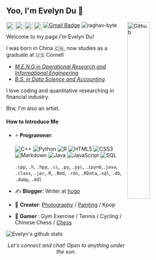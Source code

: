 ## Yoo, I'm Evelyn Du 👋 
<img width="35%" align="right" alt="Github" src="https://user-images.githubusercontent.com/48678280/88862734-4903af80-d201-11ea-968b-9c939d88a37c.gif" />


<a href="https://www.linkedin.com/in/evelyyyn-du/"><img align="left" alt="Evelyn's Kaggle" width="22px" src="https://cdn.jsdelivr.net/npm/simple-icons@v3/icons/linkedin.svg" /><a href="https://www.hackerrank.com/profile/vickydu1213"><img align="left" alt="Evelyn's Kaggle" width="22px" src="https://cdn.jsdelivr.net/npm/simple-icons@v3/icons/hackerrank.svg" /><a href="https://www.kaggle.com/evelynduu"><img align="left" alt="Evelyn's Kaggle" width="22px" src="https://cdn.jsdelivr.net/npm/simple-icons@3.1.0/icons/kaggle.svg" /><a href="https://github.com/Evelyyyynnnn"><img align="left" alt="Evelyn's Kaggle" width="22px" src="https://cdn.jsdelivr.net/npm/simple-icons@v3/icons/github.svg" />

[![Gmail Badge](https://img.shields.io/badge/-vickydu1213@gmail.com-c14438?style=flat-square&logo=Gmail&logoColor=white&link=mailto:vickydu1213@gmail.com)](mailto:ishagupta2103@gmail.com)    <img src="https://komarev.com/ghpvc/?username=Evelyyyynnnn" alt="raghav-byte" /> 

Welcome to my page.I'm Evelyn Du! 

I was born in China 🇨🇳, now studies as a graduate at 🇺🇸 Cornell
- *[M.E.N.G in Operational Research and Informational Engineering](https://www.orie.cornell.edu/orie/programs/meng-degree-ithaca/meng-resources/orie-meng-handbook-2024-2025)*
- *[B.S. in Data Science and Accounting](https://mbaen.rmbs.ruc.edu.cn/)*

I love coding and quantitative researching in financial industry.

Btw, I'm also an artist.


#### How to Introduce Me
- ⚡ **Programmer**:
  
    ![C++](https://img.shields.io/badge/-C++-000000?style=for-the-badge&logo=C%2B%2B&logoColor=00599C)
    ![Python](http://img.shields.io/badge/-Python-000000?style=for-the-badge&logo=Visual-studio-code&logoColor=blue)
    ![R](https://img.shields.io/badge/-C++-000000?style=for-the-badge&logo=C%2B%2B&logoColor=00599C)
    ![HTML5](https://img.shields.io/badge/-HTML5-000000?style=for-the-badge&logo=HTML5)
    ![CSS3](https://img.shields.io/badge/-CSS3-000000?style=for-the-badge&logo=CSS3)
    ![Markdown](http://img.shields.io/badge/-Markdown-000000?style=for-the-badge&logo=Markdown&logoColor=magenta)
    ![Java](https://img.shields.io/badge/-Java-000000?style=for-the-badge&logo=Java&logoColor=007396)
    ![JavaScript](https://img.shields.io/badge/-JavaScript-000000?style=for-the-badge&logo=javascript)
    ![SQL](https://img.shields.io/badge/-SQL-000000?style=for-the-badge&logo=MySQL)
  
    `.cpp`, `.h`, `.hpp`, `.cc`, `.py`, `.pyc`, `.ipynb`,`.java`, `.class`, `.jar`,`.R`, `.Rmd`, `.rds`, `.RData`,`.sql`, `.db`, `.dump`, `.ddl`

- ✍️ **Blogger**: Writer at [hugo](https://evelyn-english-post-site.vercel.app/)
- 🏃 **Creator**: [Photography](https://www.instagram.com/viii.iiicky?igsh=MWNpczJ3MmtlOGhnaA%3D%3D&utm_source=qr) / [Painting](https://jekyll-typing-artist.vercel.app/) / Kpop 
- 🥋 **Gamer** : Gym Exercise / Tennis / Cycling / Chinese Chess / [Chess](https://papergames.io/zh/%E4%BA%94%E5%AD%90%E6%A3%8B)

![Evelyn's github stats](https://github-readme-stats.vercel.app/api?username=AkhilGKrishnan&show_icons=true&theme=dark)

<p align="center">
  <i>Let's connect and chat! Open to anything under the sun.</i>




